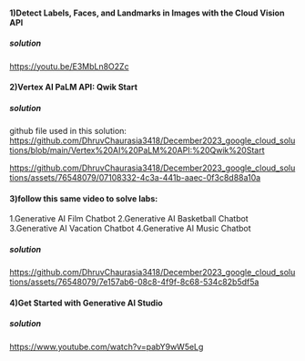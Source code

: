 #### 1)Detect Labels, Faces, and Landmarks in Images with the Cloud Vision API
##### solution
https://youtu.be/E3MbLn8O2Zc

#### 2)Vertex AI PaLM API: Qwik Start
##### solution
github file used in this solution: https://github.com/DhruvChaurasia3418/December2023_google_cloud_solutions/blob/main/Vertex%20AI%20PaLM%20API:%20Qwik%20Start

https://github.com/DhruvChaurasia3418/December2023_google_cloud_solutions/assets/76548079/07108332-4c3a-441b-aaec-0f3c8d88a10a




#### 3)follow this same video to solve labs:
1.Generative AI Film Chatbot
2.Generative AI Basketball Chatbot
3.Generative AI Vacation Chatbot 
4.Generative AI Music Chatbot

##### solution
https://github.com/DhruvChaurasia3418/December2023_google_cloud_solutions/assets/76548079/7e157ab6-08c8-4f9f-8c68-534c82b5df5a

#### 4)Get Started with Generative AI Studio
##### solution
https://www.youtube.com/watch?v=pabY9wW5eLg

